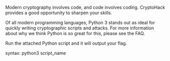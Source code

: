 Modern cryptography involves code, and code involves coding. CryptoHack provides a good opportunity to sharpen your skills.

Of all modern programming languages, Python 3 stands out as ideal for quickly writing cryptographic scripts and attacks. For more information about why we think Python is so great for this, please see the FAQ.

Run the attached Python script and it will output your flag.


syntax:
python3 script_name
